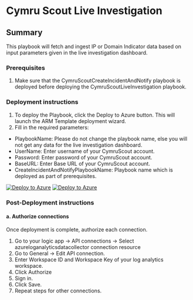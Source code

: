 # Cymru Scout Live Investigation

## Summary

This playbook will fetch and ingest IP or Domain Indicator data based on input parameters given in the live investigation dashboard.

### Prerequisites

1. Make sure that the CymruScoutCreateIncidentAndNotify playbook is deployed before deploying the CymruScoutLiveInvestigation playbook.

### Deployment instructions

1. To deploy the Playbook, click the Deploy to Azure button. This will launch the ARM Template deployment wizard.
2. Fill in the required parameters:
  * PlaybookName: Please do not change the playbook name, else you will not get any data for the live investigation dashboard.
  * UserName: Enter username of your CymruScout account.
  * Password: Enter password of your CymruScout account.
  * BaseURL: Enter Base URL of your CymruScout account.
  * CreateIncidentAndNotifyPlaybookName: Playbook name which is deployed as part of prerequisites.

[![Deploy to Azure](https://aka.ms/deploytoazurebutton)](https://portal.azure.us/#create/Microsoft.Template/uri/https%3A%2F%2Fraw.githubusercontent.com%2FAzure%2FAzure-Sentinel%2Fmaster%2FSolutions%2FTeam%20Cymru%20Scout%2FPlaybooks%2FCymruScoutLiveInvestigation%2Fazuredeploy.json) [![Deploy to Azure](https://aka.ms/deploytoazuregovbutton)](https://portal.azure.us/#create/Microsoft.Template/uri/https%3A%2F%2Fraw.githubusercontent.com%2FAzure%2FAzure-Sentinel%2Fmaster%2FSolutions%2FTeam%20Cymru%20Scout%2FPlaybooks%2FCymruScoutLiveInvestigation%2Fazuredeploy.json)

### Post-Deployment instructions

#### a. Authorize connections

Once deployment is complete, authorize each connection.
1. Go to your logic app → API connections → Select azureloganalyticsdatacollector connection resource
2. Go to General → Edit API connection.
3. Enter Workspace ID and Workspace Key of your log analytics workspace.
4. Click Authorize
5. Sign in.
6. Click Save.
7. Repeat steps for other connections.
